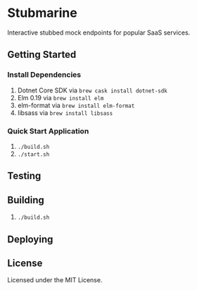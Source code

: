 # Stubmarine

Interactive stubbed mock endpoints for popular SaaS services.

## Getting Started

### Install Dependencies

1.  Dotnet Core SDK via `brew cask install dotnet-sdk`
1.  Elm 0.19 via `brew install elm`
1.  elm-format via `brew install elm-format`
1.  libsass via `brew install libsass`

### Quick Start Application

1.  `./build.sh`
2.  `./start.sh`

## Testing

## Building

1.  `./build.sh`

## Deploying 

## License

Licensed under the MIT License.

